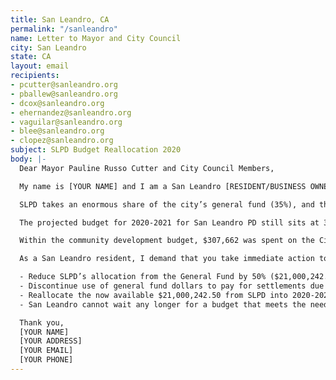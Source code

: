 ```yaml
---
title: San Leandro, CA
permalink: "/sanleandro"
name: Letter to Mayor and City Council
city: San Leandro
state: CA
layout: email
recipients:
- pcutter@sanleandro.org
- pballew@sanleandro.org
- dcox@sanleandro.org
- ehernandez@sanleandro.org
- vaguilar@sanleandro.org
- blee@sanleandro.org
- clopez@sanleandro.org
subject: SLPD Budget Reallocation 2020
body: |-
  Dear Mayor Pauline Russo Cutter and City Council Members,

  My name is [YOUR NAME] and I am a San Leandro [RESIDENT/BUSINESS OWNER] writing to urge you to defund San Leandro PD.

  SLPD takes an enormous share of the city’s general fund (35%), and that percentage has risen exponentially for the last two decades, taking away desperately needed resources from essential city programs and services. In the 2018-2019 Biennial Budget, the City of San Leandro allocated roughly $39 million dollars to our police system, an inordinate 34.7% of our total budget. This is compared to just $6.5 million allocated towards community development (5.7% of the budget) and recreation & human services (4.6% of the budget). The investment in policing has not made us safer – SLPD remains an embarrassment to the city and a lethal threat to San Leandro’s Black and Brown communities, while increased police spending has not returned a decrease in crime rate. With fiscal responsibility being a primary goal of this council, it is clear that you must defund the police and reallocate resources into community programs.

  The projected budget for 2020-2021 for San Leandro PD still sits at 35% of the general budget, at $42,000,485, while community development is projected at 6% of the general fund, recreation & human services at 4% of the budget, and public works also at 6%.

  Within the community development budget, $307,662 was spent on the City Innovation Division for the 2018-2019 budget (8% of budget) and has been slashed to a projected $3,434 for 2019-2020 & 2020-2021 (0.0005% of community development budget for 2020-2021). Additionally within the community development budget for 2019-2020, $326,264 was spent for housing services (4%), and $429,568 for code compliance (6%). The projected budgets for 2020-2021 come to $341,211 for housing services (5% of budget) and $458,203 for code compliance (7% of the budget).

  As a San Leandro resident, I demand that you take immediate action to ensure the following:

  - Reduce SLPD’s allocation from the General Fund by 50% ($21,000,242.5‬0)
  - Discontinue use of general fund dollars to pay for settlements due to police murder, misconduct, and negligence
  - Reallocate the now available $21,000,242.5‬0 from SLPD into 2020-2021 budgets for Human Services, Community Development, and Public Works with focus and priority on housing, jobs, youth programs, restorative justice, and mental health workers to keep the community safe.
  - San Leandro cannot wait any longer for a budget that meets the needs of its residents. The only way to achieve this is to take immediate steps to Defund SLPD.

  Thank you,
  [YOUR NAME]
  [YOUR ADDRESS]
  [YOUR EMAIL]
  [YOUR PHONE]
---
```


